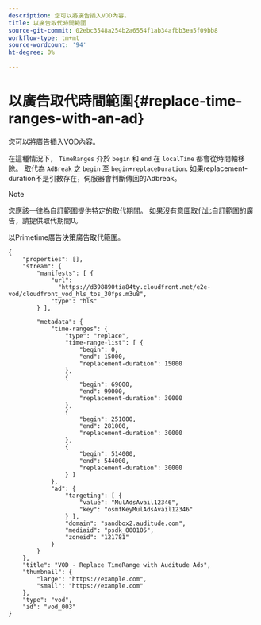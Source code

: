 ```yaml
---
description: 您可以將廣告插入VOD內容。
title: 以廣告取代時間範圍
source-git-commit: 02ebc3548a254b2a6554f1ab34afbb3ea5f09bb8
workflow-type: tm+mt
source-wordcount: '94'
ht-degree: 0%

---
```


# 以廣告取代時間範圍{#replace-time-ranges-with-an-ad}

您可以將廣告插入VOD內容。

在這種情況下， `TimeRanges` 介於 `begin` 和 `end` 在 `localTime` 都會從時間軸移除。 取代為 `AdBreak` 之 `begin` 至 `begin+replaceDuration`. 如果replacement-duration不是引數存在，伺服器會判斷傳回的Adbreak。

>[!NOTE]
>
>您應該一律為自訂範圍提供特定的取代期間。 如果沒有意圖取代此自訂範圍的廣告，請提供取代期間0。

以Primetime廣告決策廣告取代範圍。

```
{   
    "properties": [],
    "stream": {
        "manifests": [ {
            "url": 
              "https://d398890tia84ty.cloudfront.net/e2e-vod/cloudfront_vod_hls_tos_30fps.m3u8",
            "type": "hls"
        } ],
                 
        "metadata": {
            "time-ranges": {
                "type": "replace",
                "time-range-list": [ {
                    "begin": 0,
                    "end": 15000,
                    "replacement-duration": 15000 
                },
                {
                    "begin": 69000,
                    "end": 99000,
                    "replacement-duration": 30000
                },
                {
                    "begin": 251000,
                    "end": 281000,
                    "replacement-duration": 30000
                },
                {
                    "begin": 514000,
                    "end": 544000,
                    "replacement-duration": 30000
                } ]
            },
            "ad": {
                "targeting": [ {
                    "value": "MulAdsAvail12346",
                    "key": "osmfKeyMulAdsAvail12346"
                } ],
                "domain": "sandbox2.auditude.com",
                "mediaid": "psdk_000105",
                "zoneid": "121781"
            }     
        }
    },   
    "title": "VOD - Replace TimeRange with Auditude Ads",
    "thumbnail": {
        "large": "https://example.com",
        "small": "https://example.com"
    },
    "type": "vod",
    "id": "vod_003"
}
```
